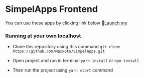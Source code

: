 # SimpelApps Frontend

You can use these apps by clicking link below
[:rocket:Launch me](https://simpelapps.vercel.app)

### Running at your own localhost

- Clone this repository using this command
  `git clone https://github.com/Maxxoto/SimpelApps.git`

- Open project and run in terminal `yarn install` or `npm install`
- Then run the project using `yarn start` command
